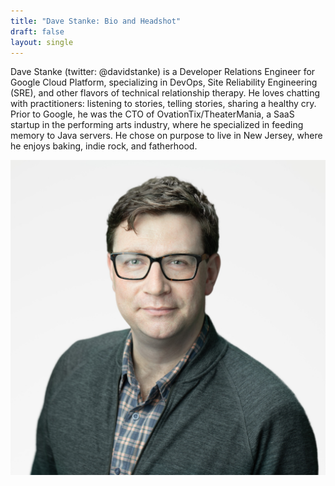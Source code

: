 ```yaml
---
title: "Dave Stanke: Bio and Headshot"
draft: false
layout: single
---
```


Dave Stanke (twitter: @davidstanke) is a Developer Relations Engineer for Google Cloud Platform, specializing in DevOps, Site Reliability Engineering (SRE), and other flavors of technical relationship therapy. He loves chatting with practitioners: listening to stories, telling stories, sharing a healthy cry. Prior to Google, he was the CTO of OvationTix/TheaterMania, a SaaS startup in the performing arts industry, where he specialized in feeding memory to Java servers. He chose on purpose to live in New Jersey, where he enjoys baking, indie rock, and fatherhood.

[![Dave Stanke headshot](davestanke-headshot.png)](davestanke-headshot.png)
